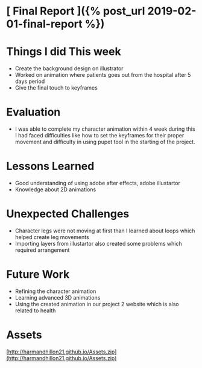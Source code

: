# [ Final Report ]({% post_url 2019-02-01-final-report %})

# Things I did This week 
- Create the background design on illustrator
- Worked on animation where patients goes out from the hospital after 5 days period
- Give the final touch to keyframes

# Evaluation
- I was able to complete my character animation within 4 week during this I had faced difficulties like how to set the keyframes for their proper movement and difficulty in using pupet tool in the starting of the project.           

# Lessons Learned
- Good understanding of using adobe after effects, adobe illustartor
- Knowledge about 2D animations

# Unexpected Challenges
- Character legs were not moving at first than I learned about loops which helped create leg movements
- Importing layers from illustartor also created some problems which required arrangement

# Future Work
- Refining the character animation
- Learning advanced 3D animations
- Using the created animation in our project 2 website which is also related to health

# Assets
[http://harmandhillon21.github.io/Assets.zip](http://harmandhillon21.github.io/Assets.zip)
